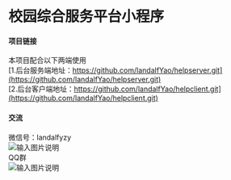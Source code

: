 # 校园综合服务平台小程序
#### 项目链接
本项目配合以下两端使用<br>
[1.后台服务端地址：https://github.com/landalfYao/helpserver.git](https://github.com/landalfYao/helpserver.git)<br>
[2.后台客户端地址：https://github.com/landalfYao/helpclient.git](https://github.com/landalfYao/helpclient.git)<br>
#### 交流
微信号：landalfyzy<br>
![输入图片说明](https://images.gitee.com/uploads/images/2019/0320/102250_efc7b2d0_1930998.jpeg "微信图片_20190320102141.jpg")
<br>
QQ群<br>
![输入图片说明](https://images.gitee.com/uploads/images/2019/0325/100055_4cc3cea8_1930998.png "微信截图_20190325095959.png")
